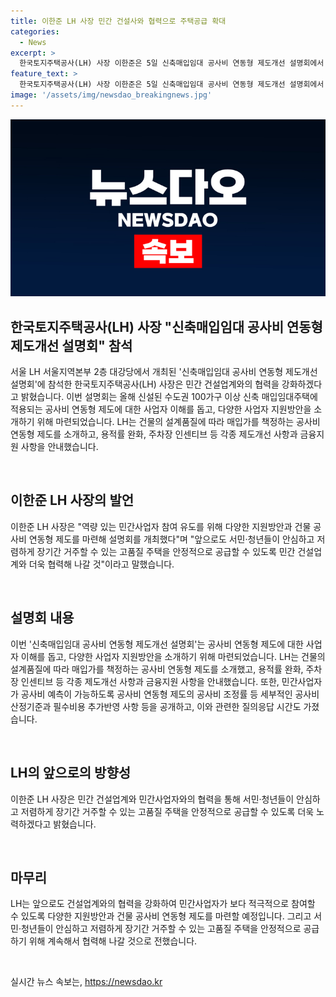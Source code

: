 ```yaml
---
title: 이한준 LH 사장 민간 건설사와 협력으로 주택공급 확대
categories:
  - News
excerpt: >
  한국토지주택공사(LH) 사장 이한준은 5일 신축매입임대 공사비 연동형 제도개선 설명회에서 민간 건설업계와의 협력을 강화하겠다고 밝혔다. 이번 설명회는 올해 신설된 수도권 100가구 이상 신축 매입임대주택에 적용되는 공사비 연동형 제도에 대한 사업자 이해를 돕고, 다양한 사업자 지원방안을 소개하기 위해 마련됐다. LH는 공사비 연동형 제도를 소개하고, 각종 제도개선 사항과 금융지원 사항을 안내했으며, 앞으로도 민간 건설업계와의 협력을 통해 안정적으로 고품질 주택을 공급할 것이라고 전했다.
feature_text: >
  한국토지주택공사(LH) 사장 이한준은 5일 신축매입임대 공사비 연동형 제도개선 설명회에서 민간 건설업계와의 협력을 강화하겠다고 밝혔다. 이번 설명회는 올해 신설된 수도권 100가구 이상 신축 매입임대주택에 적용되는 공사비 연동형 제도에 대한 사업자 이해를 돕고, 다양한 사업자 지원방안을 소개하기 위해 마련됐다. LH는 공사비 연동형 제도를 소개하고, 각종 제도개선 사항과 금융지원 사항을 안내했으며, 앞으로도 민간 건설업계와의 협력을 통해 안정적으로 고품질 주택을 공급할 것이라고 전했다.
image: '/assets/img/newsdao_breakingnews.jpg'
---
```


<p><img src="/assets/img/newsdao_breakingnews.jpg" alt="flaretime 속보" /></p>

<h2 data-ke-size="size26">한국토지주택공사(LH) 사장 "신축매입임대 공사비 연동형 제도개선 설명회" 참석</h2>

<p>서울 LH 서울지역본부 2층 대강당에서 개최된 '신축매입임대 공사비 연동형 제도개선 설명회'에 참석한 한국토지주택공사(LH) 사장은 민간 건설업계와의 협력을 강화하겠다고 밝혔습니다. 이번 설명회는 올해 신설된 수도권 100가구 이상 신축 매입임대주택에 적용되는 공사비 연동형 제도에 대한 사업자 이해를 돕고, 다양한 사업자 지원방안을 소개하기 위해 마련되었습니다. LH는 건물의 설계품질에 따라 매입가를 책정하는 공사비 연동형 제도를 소개하고, 용적률 완화, 주차장 인센티브 등 각종 제도개선 사항과 금융지원 사항을 안내했습니다. </p>

<p data-ke-size="size16">&nbsp;</p>

<h2 data-ke-size="size24">이한준 LH 사장의 발언</h2>

<p>이한준 LH 사장은 "역량 있는 민간사업자 참여 유도를 위해 다양한 지원방안과 건물 공사비 연동형 제도를 마련해 설명회를 개최했다"며 "앞으로도 서민·청년들이 안심하고 저렴하게 장기간 거주할 수 있는 고품질 주택을 안정적으로 공급할 수 있도록 민간 건설업계와 더욱 협력해 나갈 것"이라고 말했습니다.</p>

<p data-ke-size="size16">&nbsp;</p>

<h2 data-ke-size="size24">설명회 내용</h2>

<p>이번 '신축매입임대 공사비 연동형 제도개선 설명회'는 공사비 연동형 제도에 대한 사업자 이해를 돕고, 다양한 사업자 지원방안을 소개하기 위해 마련되었습니다. LH는 건물의 설계품질에 따라 매입가를 책정하는 공사비 연동형 제도를 소개했고, 용적률 완화, 주차장 인센티브 등 각종 제도개선 사항과 금융지원 사항을 안내했습니다. 또한, 민간사업자가 공사비 예측이 가능하도록 공사비 연동형 제도의 공사비 조정률 등 세부적인 공사비 산정기준과 필수비용 추가반영 사항 등을 공개하고, 이와 관련한 질의응답 시간도 가졌습니다.</p>

<p data-ke-size="size16">&nbsp;</p>

<h2 data-ke-size="size24">LH의 앞으로의 방향성</h2>

<p>이한준 LH 사장은 민간 건설업계와 민간사업자와의 협력을 통해 서민·청년들이 안심하고 저렴하게 장기간 거주할 수 있는 고품질 주택을 안정적으로 공급할 수 있도록 더욱 노력하겠다고 밝혔습니다.</p>

<p data-ke-size="size16">&nbsp;</p>

<h2 data-ke-size="size24">마무리</h2>

<p>LH는 앞으로도 건설업계와의 협력을 강화하여 민간사업자가 보다 적극적으로 참여할 수 있도록 다양한 지원방안과 건물 공사비 연동형 제도를 마련할 예정입니다. 그리고 서민·청년들이 안심하고 저렴하게 장기간 거주할 수 있는 고품질 주택을 안정적으로 공급하기 위해 계속해서 협력해 나갈 것으로 전했습니다.</p>

<p data-ke-size="size16">&nbsp;</p>
실시간 뉴스 속보는, <a href="https://newsdao.kr" rel="dofollow">https://newsdao.kr</a>


